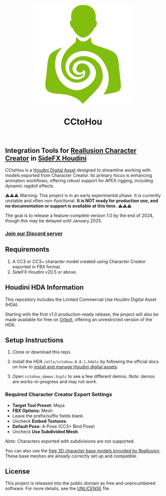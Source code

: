 <h1 align="center">
   <br>
   <br>
   <img width="320" src="media/logos/cctohou-logo.svg" alt="CCtoHou">
   <br>
   <br>
   CCtoHou
   <br>
   <br>
</h1>

## Integration Tools for [Reallusion Character Creator][cc] in [SideFX Houdini][houdini]

CCtoHou is a [Houdini Digital Asset](https://www.sidefx.com/docs/houdini/assets/intro)
designed to streamline working with models exported from Character Creator. Its
primary focus is enhancing animation workflows, offering robust support for
APEX rigging, including dynamic ragdoll effects.

⚠️⚠️⚠️ Warning: This project is in an early experimental phase. It is currently unstable and often non-functional. 
**It is NOT ready for production use, and no documentation or support is available at this time.** ⚠️⚠️⚠️

The goal is to release a feature-complete version 1.0 by the end of 2024, though this may be delayed until January 2025.

### [Join our Discord server](https://discord.gg/VjxAau35tp)

## Requirements

1. A CC3 or CC3+ character model created using Character Creator exported in FBX
   format.
2. SideFX Houdini v20.5 or above.

## Houdini HDA Information

This repository includes the Limited Commercial Use Houdini Digital Asset (HDA).

Starting with the first v1.0 production-ready release, the project will also be
made available for free on [Orbolt](https://www.orbolt.com/), offering an
unrestricted version of the HDA.

## Setup Instructions

1. Clone or download this repo.

2. Install the HDA `/otls/cctohou.0.0.1.hdalc` by following the
   official docs on how to [install and manage Houdini digital assets](https://www.sidefx.com/docs/houdini/assets/install.html).

3. Open `cctohou_demos.hiplc` to see a few different demos. _Note:_ demos are
   works-in-progress and may not work.

### Required Character Creator Export Settings

- **Target Tool Preset:** Maya
- **FBX Options:** Mesh
- Leave the prefix/suffix fields blank.
- Uncheck **Embed Textures**.
- **Default Pose:** A-Pose (CC3+ Bind Pose)
- Uncheck **Use Subdivided Mesh**.

_Note:_ Characters exported with subdivisions are not supported.

You can also use the [free 3D character base models provided by Reallusion](https://www.reallusion.com/character-creator/free-3d-character-base.html).
These base meshes are already correctly set up and compatible.

## License

This project is released into the public domain as free and unencumbered
software. For more details, see the [UNLICENSE](./UNLICENSE) file.

[cc]: https://www.reallusion.com/character-creator/
[houdini]: https://www.sidefx.com/products/houdini/
